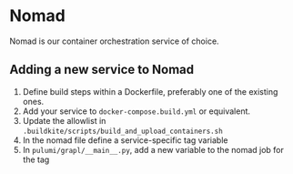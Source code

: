 # Nomad

Nomad is our container orchestration service of choice.

## Adding a new service to Nomad

1. Define build steps within a Dockerfile, preferably one of the existing ones.
2. Add your service to `docker-compose.build.yml` or equivalent.
3. Update the allowlist in `.buildkite/scripts/build_and_upload_containers.sh`
4. In the nomad file define a service-specific tag variable
5. In `pulumi/grapl/__main__.py`, add a new variable to the nomad job for the
   tag
